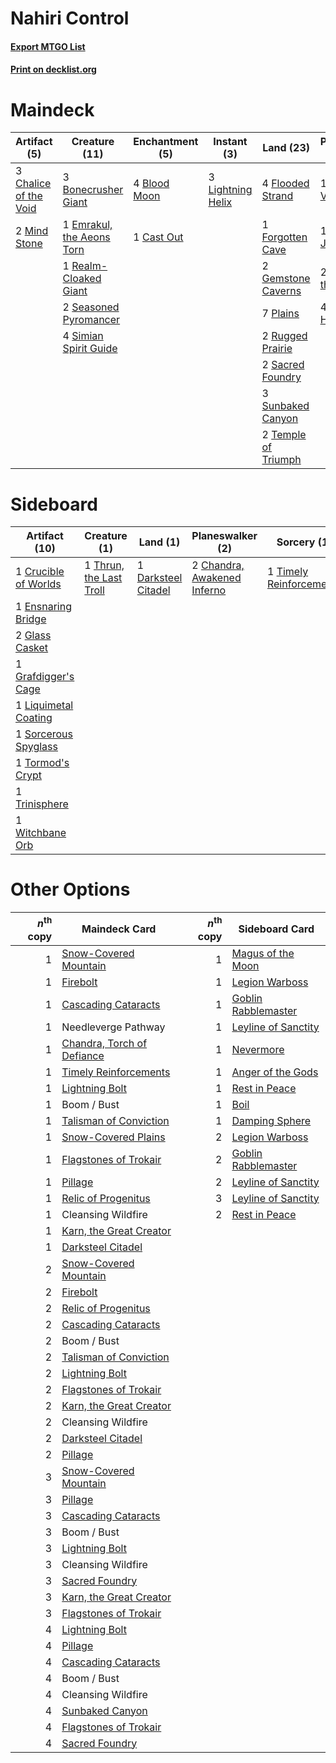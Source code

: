 # Nahiri Control

#### [Export MTGO List](../collection/Nahiri%20Control/Nahiri%20Control.txt)
#### [Print on decklist.org](http://decklist.org/?deckmain=1%09Ajani%20Vengeant%0A2%09Anger%20of%20the%20Gods%0A4%09Blood%20Moon%0A3%09Bonecrusher%20Giant%0A1%09Cast%20Out%0A3%09Chalice%20of%20the%20Void%0A1%09Day%20of%20Judgment%0A1%09Emrakul,%20the%20Aeons%20Torn%0A4%09Flooded%20Strand%0A1%09Forgotten%20Cave%0A2%09Gemstone%20Caverns%0A1%09Gideon%20Jura%0A2%09Gideon%20of%20the%20Trials%0A3%09Lightning%20Helix%0A2%09Mind%20Stone%0A4%09Nahiri,%20the%20Harbinger%0A7%09Plains%0A1%09Realm-Cloaked%20Giant%0A2%09Rugged%20Prairie%0A2%09Sacred%20Foundry%0A2%09Seasoned%20Pyromancer%0A4%09Simian%20Spirit%20Guide%0A3%09Sunbaked%20Canyon%0A2%09Temple%20of%20Triumph%0A2%09Wrath%20of%20God&deckside=2%09Chandra,%20Awakened%20Inferno%0A1%09Crucible%20of%20Worlds%0A1%09Darksteel%20Citadel%0A1%09Ensnaring%20Bridge%0A2%09Glass%20Casket%0A1%09Grafdigger's%20Cage%0A1%09Liquimetal%20Coating%0A1%09Sorcerous%20Spyglass%0A1%09Thrun,%20the%20Last%20Troll%0A1%09Timely%20Reinforcements%0A1%09Tormod's%20Crypt%0A1%09Trinisphere%0A1%09Witchbane%20Orb)
# Maindeck

|                                          Artifact (5)                                          |                                           Creature (11)                                            |                                   Enchantment (5)                                    |                                        Instant (3)                                         |                                          Land (23)                                           |                                         Planeswalker (8)                                         |                                         Sorcery (5)                                          |
|------------------------------------------------------------------------------------------------|----------------------------------------------------------------------------------------------------|--------------------------------------------------------------------------------------|--------------------------------------------------------------------------------------------|----------------------------------------------------------------------------------------------|--------------------------------------------------------------------------------------------------|----------------------------------------------------------------------------------------------|
|3 [Chalice of the Void](http://gatherer.wizards.com/Pages/Card/Details.aspx?multiverseid=442211)|3 [Bonecrusher Giant](http://gatherer.wizards.com/Pages/Card/Details.aspx?multiverseid=473077)      |4 [Blood Moon](http://gatherer.wizards.com/Pages/Card/Details.aspx?multiverseid=45386)|3 [Lightning Helix](http://gatherer.wizards.com/Pages/Card/Details.aspx?multiverseid=249386)|4 [Flooded Strand](http://gatherer.wizards.com/Pages/Card/Details.aspx?multiverseid=405098)   |1 [Ajani Vengeant](http://gatherer.wizards.com/Pages/Card/Details.aspx?multiverseid=174852)       |2 [Anger of the Gods](http://gatherer.wizards.com/Pages/Card/Details.aspx?multiverseid=438682)|
|2 [Mind Stone](http://gatherer.wizards.com/Pages/Card/Details.aspx?multiverseid=135280)         |1 [Emrakul, the Aeons Torn](http://gatherer.wizards.com/Pages/Card/Details.aspx?multiverseid=397905)|1 [Cast Out](http://gatherer.wizards.com/Pages/Card/Details.aspx?multiverseid=426710) |                                                                                            |1 [Forgotten Cave](http://gatherer.wizards.com/Pages/Card/Details.aspx?multiverseid=376344)   |1 [Gideon Jura](http://gatherer.wizards.com/Pages/Card/Details.aspx?multiverseid=430549)          |1 [Day of Judgment](http://gatherer.wizards.com/Pages/Card/Details.aspx?multiverseid=439344)  |
|                                                                                                |1 [Realm-Cloaked Giant](http://gatherer.wizards.com/Pages/Card/Details.aspx?multiverseid=472988)    |                                                                                      |                                                                                            |2 [Gemstone Caverns](http://gatherer.wizards.com/Pages/Card/Details.aspx?multiverseid=122094) |2 [Gideon of the Trials](http://gatherer.wizards.com/Pages/Card/Details.aspx?multiverseid=426716) |2 [Wrath of God](http://gatherer.wizards.com/Pages/Card/Details.aspx?multiverseid=129808)     |
|                                                                                                |2 [Seasoned Pyromancer](http://gatherer.wizards.com/Pages/Card/Details.aspx?multiverseid=464094)    |                                                                                      |                                                                                            |7 [Plains](http://gatherer.wizards.com/Pages/Card/Details.aspx?multiverseid=439856)           |4 [Nahiri, the Harbinger](http://gatherer.wizards.com/Pages/Card/Details.aspx?multiverseid=463948)|                                                                                              |
|                                                                                                |4 [Simian Spirit Guide](http://gatherer.wizards.com/Pages/Card/Details.aspx?multiverseid=442137)    |                                                                                      |                                                                                            |2 [Rugged Prairie](http://gatherer.wizards.com/Pages/Card/Details.aspx?multiverseid=442236)   |                                                                                                  |                                                                                              |
|                                                                                                |                                                                                                    |                                                                                      |                                                                                            |2 [Sacred Foundry](http://gatherer.wizards.com/Pages/Card/Details.aspx?multiverseid=405106)   |                                                                                                  |                                                                                              |
|                                                                                                |                                                                                                    |                                                                                      |                                                                                            |3 [Sunbaked Canyon](http://gatherer.wizards.com/Pages/Card/Details.aspx?multiverseid=464196)  |                                                                                                  |                                                                                              |
|                                                                                                |                                                                                                    |                                                                                      |                                                                                            |2 [Temple of Triumph](http://gatherer.wizards.com/Pages/Card/Details.aspx?multiverseid=373560)|                                                                                                  |                                                                                              |


# Sideboard

|                                         Artifact (10)                                         |                                           Creature (1)                                           |                                           Land (1)                                           |                                           Planeswalker (2)                                           |                                           Sorcery (1)                                            |
|-----------------------------------------------------------------------------------------------|--------------------------------------------------------------------------------------------------|----------------------------------------------------------------------------------------------|------------------------------------------------------------------------------------------------------|--------------------------------------------------------------------------------------------------|
|1 [Crucible of Worlds](http://gatherer.wizards.com/Pages/Card/Details.aspx?multiverseid=129480)|1 [Thrun, the Last Troll](http://gatherer.wizards.com/Pages/Card/Details.aspx?multiverseid=214050)|1 [Darksteel Citadel](http://gatherer.wizards.com/Pages/Card/Details.aspx?multiverseid=389479)|2 [Chandra, Awakened Inferno](http://gatherer.wizards.com/Pages/Card/Details.aspx?multiverseid=466881)|1 [Timely Reinforcements](http://gatherer.wizards.com/Pages/Card/Details.aspx?multiverseid=220074)|
|1 [Ensnaring Bridge](http://gatherer.wizards.com/Pages/Card/Details.aspx?multiverseid=15866)   |                                                                                                  |                                                                                              |                                                                                                      |                                                                                                  |
|2 [Glass Casket](http://gatherer.wizards.com/Pages/Card/Details.aspx?multiverseid=472977)      |                                                                                                  |                                                                                              |                                                                                                      |                                                                                                  |
|1 [Grafdigger's Cage](http://gatherer.wizards.com/Pages/Card/Details.aspx?multiverseid=278452) |                                                                                                  |                                                                                              |                                                                                                      |                                                                                                  |
|1 [Liquimetal Coating](http://gatherer.wizards.com/Pages/Card/Details.aspx?multiverseid=389578)|                                                                                                  |                                                                                              |                                                                                                      |                                                                                                  |
|1 [Sorcerous Spyglass](http://gatherer.wizards.com/Pages/Card/Details.aspx?multiverseid=435407)|                                                                                                  |                                                                                              |                                                                                                      |                                                                                                  |
|1 [Tormod's Crypt](http://gatherer.wizards.com/Pages/Card/Details.aspx?multiverseid=389723)    |                                                                                                  |                                                                                              |                                                                                                      |                                                                                                  |
|1 [Trinisphere](http://gatherer.wizards.com/Pages/Card/Details.aspx?multiverseid=43545)        |                                                                                                  |                                                                                              |                                                                                                      |                                                                                                  |
|1 [Witchbane Orb](http://gatherer.wizards.com/Pages/Card/Details.aspx?multiverseid=233240)     |                                                                                                  |                                                                                              |                                                                                                      |                                                                                                  |


# Other Options

|*n*<sup>th</sup> copy|                                            Maindeck Card                                            |*n*<sup>th</sup> copy|                                        Sideboard Card                                        |
|--------------------:|-----------------------------------------------------------------------------------------------------|--------------------:|----------------------------------------------------------------------------------------------|
|                    1|[Snow-Covered Mountain](http://gatherer.wizards.com/Pages/Card/Details.aspx?multiverseid=121233)     |                    1|[Magus of the Moon](http://gatherer.wizards.com/Pages/Card/Details.aspx?multiverseid=136152)  |
|                    1|[Firebolt](http://gatherer.wizards.com/Pages/Card/Details.aspx?multiverseid=189236)                  |                    1|[Legion Warboss](http://gatherer.wizards.com/Pages/Card/Details.aspx?multiverseid=452859)     |
|                    1|[Cascading Cataracts](http://gatherer.wizards.com/Pages/Card/Details.aspx?multiverseid=426942)       |                    1|[Goblin Rabblemaster](http://gatherer.wizards.com/Pages/Card/Details.aspx?multiverseid=438486)|
|                    1|Needleverge Pathway                                                                                  |                    1|[Leyline of Sanctity](http://gatherer.wizards.com/Pages/Card/Details.aspx?multiverseid=204993)|
|                    1|[Chandra, Torch of Defiance](http://gatherer.wizards.com/Pages/Card/Details.aspx?multiverseid=417683)|                    1|[Nevermore](http://gatherer.wizards.com/Pages/Card/Details.aspx?multiverseid=226878)          |
|                    1|[Timely Reinforcements](http://gatherer.wizards.com/Pages/Card/Details.aspx?multiverseid=220074)     |                    1|[Anger of the Gods](http://gatherer.wizards.com/Pages/Card/Details.aspx?multiverseid=438682)  |
|                    1|[Lightning Bolt](http://gatherer.wizards.com/Pages/Card/Details.aspx?multiverseid=806)               |                    1|[Rest in Peace](http://gatherer.wizards.com/Pages/Card/Details.aspx?multiverseid=442021)      |
|                    1|Boom / Bust                                                                                          |                    1|[Boil](http://gatherer.wizards.com/Pages/Card/Details.aspx?multiverseid=14630)                |
|                    1|[Talisman of Conviction](http://gatherer.wizards.com/Pages/Card/Details.aspx?multiverseid=464179)    |                    1|[Damping Sphere](http://gatherer.wizards.com/Pages/Card/Details.aspx?multiverseid=443101)     |
|                    1|[Snow-Covered Plains](http://gatherer.wizards.com/Pages/Card/Details.aspx?multiverseid=121267)       |                    2|[Legion Warboss](http://gatherer.wizards.com/Pages/Card/Details.aspx?multiverseid=452859)     |
|                    1|[Flagstones of Trokair](http://gatherer.wizards.com/Pages/Card/Details.aspx?multiverseid=116733)     |                    2|[Goblin Rabblemaster](http://gatherer.wizards.com/Pages/Card/Details.aspx?multiverseid=438486)|
|                    1|[Pillage](http://gatherer.wizards.com/Pages/Card/Details.aspx?multiverseid=14755)                    |                    2|[Leyline of Sanctity](http://gatherer.wizards.com/Pages/Card/Details.aspx?multiverseid=204993)|
|                    1|[Relic of Progenitus](http://gatherer.wizards.com/Pages/Card/Details.aspx?multiverseid=174824)       |                    3|[Leyline of Sanctity](http://gatherer.wizards.com/Pages/Card/Details.aspx?multiverseid=204993)|
|                    1|Cleansing Wildfire                                                                                   |                    2|[Rest in Peace](http://gatherer.wizards.com/Pages/Card/Details.aspx?multiverseid=442021)      |
|                    1|[Karn, the Great Creator](http://gatherer.wizards.com/Pages/Card/Details.aspx?multiverseid=460928)   |                     |                                                                                              |
|                    1|[Darksteel Citadel](http://gatherer.wizards.com/Pages/Card/Details.aspx?multiverseid=389479)         |                     |                                                                                              |
|                    2|[Snow-Covered Mountain](http://gatherer.wizards.com/Pages/Card/Details.aspx?multiverseid=121233)     |                     |                                                                                              |
|                    2|[Firebolt](http://gatherer.wizards.com/Pages/Card/Details.aspx?multiverseid=189236)                  |                     |                                                                                              |
|                    2|[Relic of Progenitus](http://gatherer.wizards.com/Pages/Card/Details.aspx?multiverseid=174824)       |                     |                                                                                              |
|                    2|[Cascading Cataracts](http://gatherer.wizards.com/Pages/Card/Details.aspx?multiverseid=426942)       |                     |                                                                                              |
|                    2|Boom / Bust                                                                                          |                     |                                                                                              |
|                    2|[Talisman of Conviction](http://gatherer.wizards.com/Pages/Card/Details.aspx?multiverseid=464179)    |                     |                                                                                              |
|                    2|[Lightning Bolt](http://gatherer.wizards.com/Pages/Card/Details.aspx?multiverseid=806)               |                     |                                                                                              |
|                    2|[Flagstones of Trokair](http://gatherer.wizards.com/Pages/Card/Details.aspx?multiverseid=116733)     |                     |                                                                                              |
|                    2|[Karn, the Great Creator](http://gatherer.wizards.com/Pages/Card/Details.aspx?multiverseid=460928)   |                     |                                                                                              |
|                    2|Cleansing Wildfire                                                                                   |                     |                                                                                              |
|                    2|[Darksteel Citadel](http://gatherer.wizards.com/Pages/Card/Details.aspx?multiverseid=389479)         |                     |                                                                                              |
|                    2|[Pillage](http://gatherer.wizards.com/Pages/Card/Details.aspx?multiverseid=14755)                    |                     |                                                                                              |
|                    3|[Snow-Covered Mountain](http://gatherer.wizards.com/Pages/Card/Details.aspx?multiverseid=121233)     |                     |                                                                                              |
|                    3|[Pillage](http://gatherer.wizards.com/Pages/Card/Details.aspx?multiverseid=14755)                    |                     |                                                                                              |
|                    3|[Cascading Cataracts](http://gatherer.wizards.com/Pages/Card/Details.aspx?multiverseid=426942)       |                     |                                                                                              |
|                    3|Boom / Bust                                                                                          |                     |                                                                                              |
|                    3|[Lightning Bolt](http://gatherer.wizards.com/Pages/Card/Details.aspx?multiverseid=806)               |                     |                                                                                              |
|                    3|Cleansing Wildfire                                                                                   |                     |                                                                                              |
|                    3|[Sacred Foundry](http://gatherer.wizards.com/Pages/Card/Details.aspx?multiverseid=405106)            |                     |                                                                                              |
|                    3|[Karn, the Great Creator](http://gatherer.wizards.com/Pages/Card/Details.aspx?multiverseid=460928)   |                     |                                                                                              |
|                    3|[Flagstones of Trokair](http://gatherer.wizards.com/Pages/Card/Details.aspx?multiverseid=116733)     |                     |                                                                                              |
|                    4|[Lightning Bolt](http://gatherer.wizards.com/Pages/Card/Details.aspx?multiverseid=806)               |                     |                                                                                              |
|                    4|[Pillage](http://gatherer.wizards.com/Pages/Card/Details.aspx?multiverseid=14755)                    |                     |                                                                                              |
|                    4|[Cascading Cataracts](http://gatherer.wizards.com/Pages/Card/Details.aspx?multiverseid=426942)       |                     |                                                                                              |
|                    4|Boom / Bust                                                                                          |                     |                                                                                              |
|                    4|Cleansing Wildfire                                                                                   |                     |                                                                                              |
|                    4|[Sunbaked Canyon](http://gatherer.wizards.com/Pages/Card/Details.aspx?multiverseid=464196)           |                     |                                                                                              |
|                    4|[Flagstones of Trokair](http://gatherer.wizards.com/Pages/Card/Details.aspx?multiverseid=116733)     |                     |                                                                                              |
|                    4|[Sacred Foundry](http://gatherer.wizards.com/Pages/Card/Details.aspx?multiverseid=405106)            |                     |                                                                                              |

